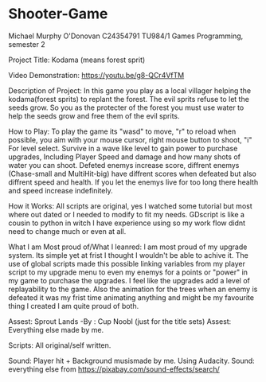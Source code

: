 # Shooter-Game

Michael Murphy O'Donovan
C24354791
TU984/1 
Games Programming, semester 2

Project Title: Kodama (means forest sprit)

Video Demonstration: https://youtu.be/g8-QCr4VfTM

Description of Project: In this game you play as a local villager helping the kodama(forest sprits) to replant the forest. The evil sprits refuse to let the seeds grow. So you as the protecter of the forest you must use water to help the seeds grow and free them of the evil sprits.

How to Play: To play the game its "wasd" to move, "r" to reload when possible, you aim with your mouse cursor, right mouse button to shoot, "i" For level select. Survive in a wave like level to gain power to purchase upgrades, Including Player Speed and damage and how many shots of water you can shoot. Defeted enemys increase score, diffrent enemys (Chase-small and MultiHit-big) have diffrent scores when defeated but also diffrent speed and health. If you let the enemys live for too long there health and speed increase indefinitely. 

How it Works: All scripts are original, yes I watched some tutorial but most where out dated or I needed to modify to fit my needs. GDscript is like a cousin to python in witch I have experience using so my work flow didnt need to change much or even at all.

What I am Most proud of/What I leanred: I am most proud of my upgrade system. Its simple yet at frist I thought I wouldn't be able to achive it. The use of global scripts made this possible linking variables from my player script to my upgrade menu to even my enemys for a points or "power" in my game to purchase the upgrades. I feel like the upgrades add a level of replayability to the game. Also the animation for the trees when an enemy is defeated it was my frist time animating anything and might be my favourite thing I created I am quite proud of both. 

Assest: Sprout Lands -By : Cup Noobl (just for the title sets)
Assest: Everything else made by me.

Scripts: All original/self written.

Sound: Player hit + Background musismade by me. Using Audacity.
Sound: everything else from https://pixabay.com/sound-effects/search/
